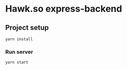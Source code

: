 # Hawk.so express-backend

## Project setup
```
yarn install
```

### Run server
```
yarn start
```

